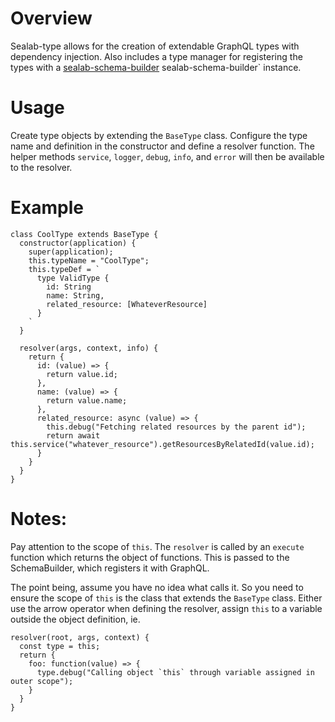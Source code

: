 # Overview
Sealab-type allows for the creation of extendable GraphQL types with
dependency injection. Also includes a type manager for registering the
 types with a [sealab-schema-builder](1) sealab-schema-builder` instance.


# Usage
Create type objects by extending the `BaseType` class.  Configure the
type name and definition in the constructor and define a resolver
function. The helper methods `service`, `logger`, `debug`, `info`, and
`error` will then be available to the resolver.

# Example
```
class CoolType extends BaseType {
  constructor(application) {
    super(application);
    this.typeName = "CoolType";
    this.typeDef = `
      type ValidType {
        id: String
        name: String,
        related_resource: [WhateverResource]
      }
    `
  }

  resolver(args, context, info) {
    return {
      id: (value) => {
        return value.id;
      },
      name: (value) => {
        return value.name;
      },
      related_resource: async (value) => {
        this.debug("Fetching related resources by the parent id");
        return await this.service("whatever_resource").getResourcesByRelatedId(value.id);
      }
    }
  }
}
```

# Notes:
Pay attention to the scope of `this`.  The `resolver` is called by an
`execute` function which returns the object of functions.  This is
passed to the SchemaBuilder, which registers it with GraphQL.

The point being, assume you have no idea what calls it. So you need to
ensure the scope of `this` is the class that extends the `BaseType` class.
Either use the arrow operator when defining the resolver, assign `this`
to a variable outside the object definition, ie.
```
resolver(root, args, context) {
  const type = this;
  return {
    foo: function(value) => {
      type.debug("Calling object `this` through variable assigned in outer scope");
    }
  }
}
```

[1]: https://github.com/moilandtoil/sealab-schema-builder